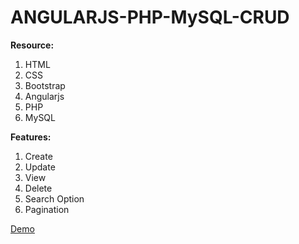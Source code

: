 # ANGULARJS-PHP-MySQL-CRUD
<b>Resource:</b> 
1. HTML 
2. CSS 
3. Bootstrap 
4. Angularjs
5. PHP
6. MySQL


<b>Features:</b> 
1. Create 
2. Update 
3. View 
4. Delete
5. Search Option
6. Pagination

<a  href="http://dev.codeenable.com/angularjs-php-mysql-crud-demo/" target="_blank" >Demo</a>
